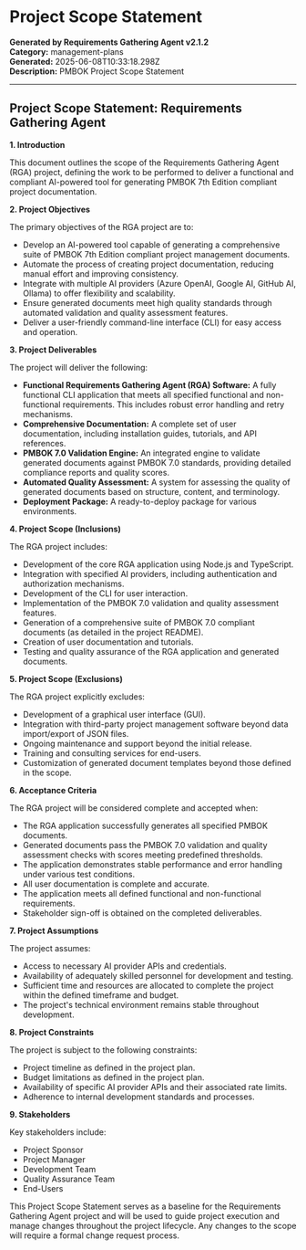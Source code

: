 # Project Scope Statement

**Generated by Requirements Gathering Agent v2.1.2**  
**Category:** management-plans  
**Generated:** 2025-06-08T10:33:18.298Z  
**Description:** PMBOK Project Scope Statement

---

## Project Scope Statement: Requirements Gathering Agent

**1. Introduction**

This document outlines the scope of the Requirements Gathering Agent (RGA) project, defining the work to be performed to deliver a functional and compliant AI-powered tool for generating PMBOK 7th Edition compliant project documentation.

**2. Project Objectives**

The primary objectives of the RGA project are to:

* Develop an AI-powered tool capable of generating a comprehensive suite of PMBOK 7th Edition compliant project management documents.
* Automate the process of creating project documentation, reducing manual effort and improving consistency.
* Integrate with multiple AI providers (Azure OpenAI, Google AI, GitHub AI, Ollama) to offer flexibility and scalability.
* Ensure generated documents meet high quality standards through automated validation and quality assessment features.
* Deliver a user-friendly command-line interface (CLI) for easy access and operation.

**3. Project Deliverables**

The project will deliver the following:

* **Functional Requirements Gathering Agent (RGA) Software:** A fully functional CLI application that meets all specified functional and non-functional requirements.  This includes robust error handling and retry mechanisms.
* **Comprehensive Documentation:**  A complete set of user documentation, including installation guides, tutorials, and API references.
* **PMBOK 7.0 Validation Engine:**  An integrated engine to validate generated documents against PMBOK 7.0 standards, providing detailed compliance reports and quality scores.
* **Automated Quality Assessment:**  A system for assessing the quality of generated documents based on structure, content, and terminology.
* **Deployment Package:** A ready-to-deploy package for various environments.


**4. Project Scope (Inclusions)**

The RGA project includes:

* Development of the core RGA application using Node.js and TypeScript.
* Integration with specified AI providers, including authentication and authorization mechanisms.
* Development of the CLI for user interaction.
* Implementation of the PMBOK 7.0 validation and quality assessment features.
* Generation of a comprehensive suite of PMBOK 7.0 compliant documents (as detailed in the project README).
* Creation of user documentation and tutorials.
* Testing and quality assurance of the RGA application and generated documents.

**5. Project Scope (Exclusions)**

The RGA project explicitly excludes:

* Development of a graphical user interface (GUI).
* Integration with third-party project management software beyond data import/export of JSON files.
* Ongoing maintenance and support beyond the initial release.
* Training and consulting services for end-users.
* Customization of generated document templates beyond those defined in the scope.


**6. Acceptance Criteria**

The RGA project will be considered complete and accepted when:

* The RGA application successfully generates all specified PMBOK documents.
* Generated documents pass the PMBOK 7.0 validation and quality assessment checks with scores meeting predefined thresholds.
* The application demonstrates stable performance and error handling under various test conditions.
* All user documentation is complete and accurate.
* The application meets all defined functional and non-functional requirements.
* Stakeholder sign-off is obtained on the completed deliverables.


**7. Project Assumptions**

The project assumes:

* Access to necessary AI provider APIs and credentials.
* Availability of adequately skilled personnel for development and testing.
* Sufficient time and resources are allocated to complete the project within the defined timeframe and budget.
* The project's technical environment remains stable throughout development.

**8. Project Constraints**

The project is subject to the following constraints:

* Project timeline as defined in the project plan.
* Budget limitations as defined in the project plan.
* Availability of specific AI provider APIs and their associated rate limits.
* Adherence to internal development standards and processes.


**9. Stakeholders**

Key stakeholders include:

* Project Sponsor
* Project Manager
* Development Team
* Quality Assurance Team
* End-Users


This Project Scope Statement serves as a baseline for the Requirements Gathering Agent project and will be used to guide project execution and manage changes throughout the project lifecycle.  Any changes to the scope will require a formal change request process.
